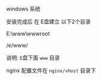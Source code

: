
windows 系统


安装完成后
在 E盘建立 以下2个目录


E:\www\wwwroot


/e/www/

说明: `E`盘下面 `www` 目录

nginx 配置文件在 `nginx/vhost` 目录下